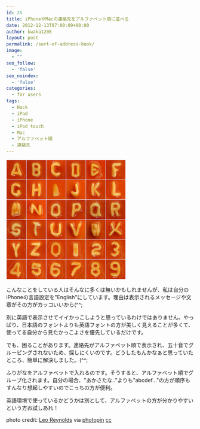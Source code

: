 ```yaml
---
id: 25
title: iPhoneやMacの連絡先をアルファベット順に並べる
date: 2012-12-13T07:00:09+00:00
author: kwaka1208
layout: post
permalink: /sort-of-address-book/
image:
  - ""
seo_follow:
  - 'false'
seo_noindex:
  - 'false'
categories:
  - for users
tags:
  - Hack
  - iPad
  - iPhone
  - iPod touch
  - Mac
  - アルファベット順
  - 連絡先
---
```

![alphabet](/assets/images/2012/12/small__3491396612.jpg)

こんなことをしている人はそんなに多くは無いかもしれませんが、私は自分のiPhoneの言語設定を"English"にしています。理由は表示されるメッセージや文章がその方がカッコいいから(^^;

別に英語で表示させてイイかっこしようと思っているわけではありません。やっぱり、日本語のフォントよりも英語フォントの方が美しく見えることが多くて、使ってる自分から見たかっこよさを優先しているだけです。

でも、困ることがあります。連絡先がアルファベット順で表示され、五十音でグルーピングされないため、探しにくいのです。どうしたもんかなぁと思っていたところ、簡単に解決しました。(^^;

ふりがなをアルファベットで入れるのです。そうすると、アルファベット順でグループ化されます。自分の場合、"あかさたな.."よりも"abcdef..."の方が順序もすんなり想起しやすいのでこっちの方が便利。

英語環境で使っているかどうかは別として、アルファベットの方が分かりやすいという方お試しあれ！

photo credit: [Leo Reynolds](http://www.flickr.com/photos/lwr/3491396612/) via [photopin](http://photopin.com) [cc](http://creativecommons.org/licenses/by-nc-sa/2.0/)